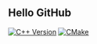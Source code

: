 ## Hello GitHub



[![C++ Version](https://img.shields.io/badge/C++-17%2F20-blue.svg)](https://isocpp.org/)
[![CMake](https://img.shields.io/badge/CMake-3.25+-064F8C)](https://cmake.org)



